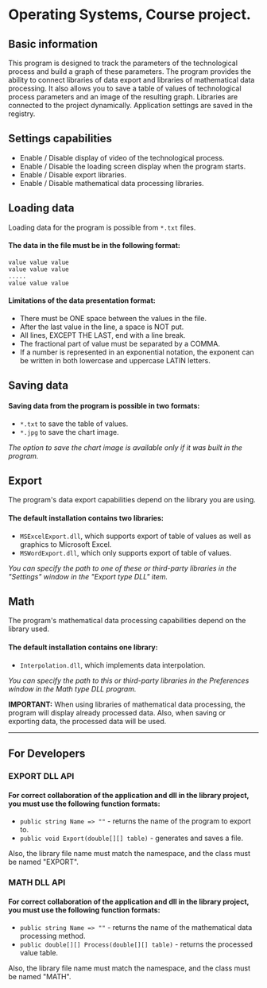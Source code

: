 # Operating Systems, Course project. #
## Basic information ##
This program is designed to track the parameters of the technological process and build a graph of these parameters.
The program provides the ability to connect libraries of data export and libraries of mathematical data processing. 
It also allows you to save a table of values of technological process parameters and an image of the resulting graph.
Libraries are connected to the project dynamically.
Application settings are saved in the registry.

## Settings capabilities ##
- Enable / Disable display of video of the technological process.
- Enable / Disable the loading screen display when the program starts.
- Enable / Disable export libraries.
- Enable / Disable mathematical data processing libraries.

## Loading data ##
Loading data for the program is possible from `*.txt` files.
#### The data in the file must be in the following format: ####
```
value value value
value value value
.....
value value value
```
#### Limitations of the data presentation format: ####
- There must be ONE space between the values in the file.
- After the last value in the line, a space is NOT put.
- All lines, EXCEPT THE LAST, end with a line break.
- The fractional part of value must be separated by a COMMA.
- If a number is represented in an exponential notation, the exponent can be written in both lowercase and uppercase LATIN letters.

## Saving data ##
#### Saving data from the program is possible in two formats: ####
- `*.txt` to save the table of values.
- `*.jpg` to save the chart image.

*The option to save the chart image is available only if it was built in the program.*

## Export ##
The program's data export capabilities depend on the library you are using. 
#### The default installation contains two libraries: ####
- `MSExcelExport.dll`, which supports export of table of values as well as graphics to Microsoft Excel.
- `MSWordExport.dll`, which only supports export of table of values.

*You can specify the path to one of these or third-party libraries in the "Settings" window in the "Export type DLL" item.*

## Math ##
The program's mathematical data processing capabilities depend on the library used.
#### The default installation contains one library: ####
- `Interpolation.dll`, which implements data interpolation.

*You can specify the path to this or third-party libraries in the Preferences window in the Math type DLL program.*

**IMPORTANT:** When using libraries of mathematical data processing, the program will display already processed data.
Also, when saving or exporting data, the processed data will be used.

***

## For Developers ##
### EXPORT DLL API ###

#### For correct collaboration of the application and dll in the library project, you must use the following function formats: ####
- `public string Name => ""` - returns the name of the program to export to.
- `public void Export(double[][] table)` - generates and saves a file.

Also, the library file name must match the namespace, and the class must be named "EXPORT".

### MATH DLL API ###
#### For correct collaboration of the application and dll in the library project, you must use the following function formats: ####
- `public string Name => ""` - returns the name of the mathematical data processing method.
- `public double[][] Process(double[][] table)` - returns the processed value table.
       
Also, the library file name must match the namespace, and the class must be named "MATH".
